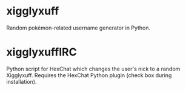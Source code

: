 ﻿xigglyxuff
==========

Random pokémon-related username generator in Python.

xigglyxuffIRC
=============

Python script for HexChat which changes the user's nick to a random
Xigglyxuff. Requires the HexChat Python plugin (check box during
installation).
